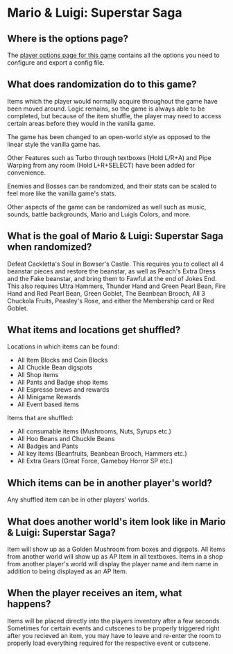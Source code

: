# Mario & Luigi: Superstar Saga

## Where is the options page?

The [player options page for this game](../player-options) contains all the options you need to configure and
export a config file.

## What does randomization do to this game?

Items which the player would normally acquire throughout the game have been moved around. Logic remains, so the game is
always able to be completed, but because of the item shuffle, the player may need to access certain areas before they
would in the vanilla game.

The game has been changed to an open-world style as opposed to the linear style the vanilla game has.

Other Features such as Turbo through textboxes (Hold L/R+A) and Pipe Warping from any room (Hold L+R+SELECT) have been added for convenience.

Enemies and Bosses can be randomized, and their stats can be scaled to feel more like the vanilla game's stats.

Other aspects of the game can be randomized as well such as music, sounds, battle backgrounds, Mario and Luigis Colors, and more.

## What is the goal of Mario & Luigi: Superstar Saga when randomized?

Defeat Cackletta's Soul in Bowser's Castle. This requires you to collect all 4 beanstar pieces and restore the beanstar, as well as Peach's Extra Dress and the Fake beanstar, and bring them to Fawful at the end of Jokes End. This also requires Ultra Hammers, Thunder Hand and Green Pearl Bean, Fire Hand and Red Pearl Bean, Green Goblet, The Beanbean Brooch, All 3 Chuckola Fruits, Peasley's Rose, and either the Membership card or Red Goblet.

## What items and locations get shuffled?

Locations in which items can be found:
- All Item Blocks and Coin Blocks
- All Chuckle Bean digspots
- All Shop items
- All Pants and Badge shop items
- All Espresso brews and rewards
- All Minigame Rewards
- All Event based items

Items that are shuffled:
- All consumable items (Mushrooms, Nuts, Syrups etc.)
- All Hoo Beans and Chuckle Beans
- All Badges and Pants
- All key items (Beanfruits, Beanbean Brooch, Hammers etc.)
- All Extra Gears (Great Force, Gameboy Horror SP etc.)

## Which items can be in another player's world?

Any shuffled item can be in other players' worlds.


## What does another world's item look like in Mario & Luigi: Superstar Saga?

Item will show up as a Golden Mushroom from boxes and digspots. All items from another world will show up as AP Item in all textboxes.
Items in a shop from another player's world will display the player name and item name in addition to being displayed as an AP Item.

## When the player receives an item, what happens?

Items will be placed directly into the players inventory after a few seconds. Sometimes for certain events and cutscenes to be properly triggered right after you recieved an item, you may have to leave and re-enter the room to properly load everything required for the respective event or cutscene.
